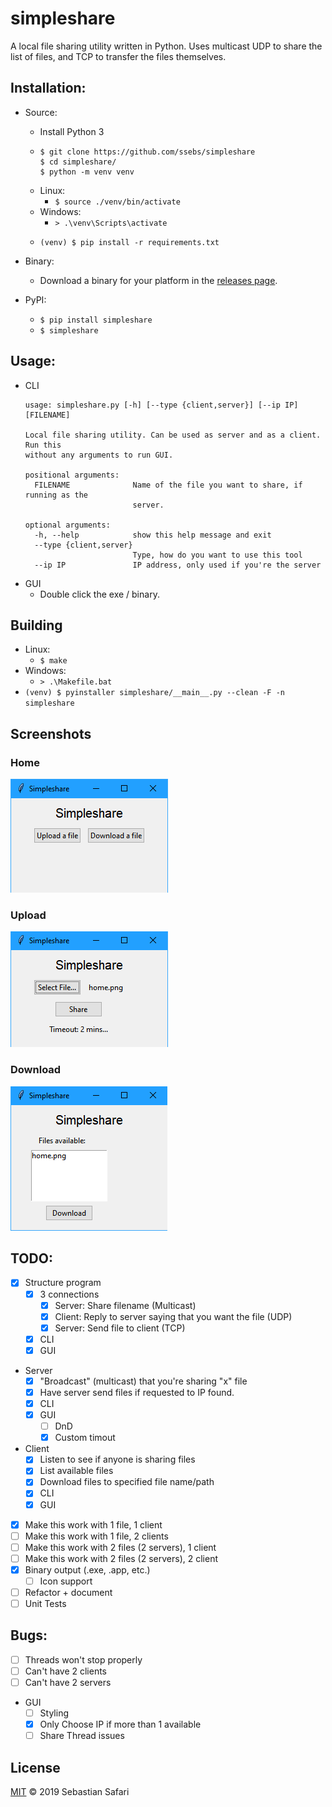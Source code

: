 # simpleshare
A local file sharing utility written in Python. Uses multicast UDP to share the list of files, and TCP to transfer the files themselves.

## Installation:
- Source:
  - Install Python 3
  - ```
    $ git clone https://github.com/ssebs/simpleshare
    $ cd simpleshare/
    $ python -m venv venv
    ```
  - Linux: 
    - `$ source ./venv/bin/activate`
  - Windows: 
    - `> .\venv\Scripts\activate`
  - ```
    (venv) $ pip install -r requirements.txt
    ```
- Binary:
  - Download a binary for your platform in the [releases page](https://github.com/ssebs/simpleshare/releases).

- PyPI:
  - `$ pip install simpleshare`
  - `$ simpleshare`

## Usage:
- CLI
  ```
  usage: simpleshare.py [-h] [--type {client,server}] [--ip IP] [FILENAME]

  Local file sharing utility. Can be used as server and as a client. Run this
  without any arguments to run GUI.

  positional arguments:
    FILENAME              Name of the file you want to share, if running as the
                          server.

  optional arguments:
    -h, --help            show this help message and exit
    --type {client,server}
                          Type, how do you want to use this tool
    --ip IP               IP address, only used if you're the server
  ```
- GUI
  - Double click the exe / binary.

## Building
- Linux:
  - `$ make`
- Windows:
  - `> .\Makefile.bat`
- `(venv) $ pyinstaller simpleshare/__main__.py --clean -F -n simpleshare`

## Screenshots
### Home
![home](img/home.png)

### Upload
![upload](img/upload.png)

### Download
![download](img/download.png)

## TODO:
- [x] Structure program
  - [x] 3 connections
    - [x] Server: Share filename (Multicast)
    - [x] Client: Reply to server saying that you want the file (UDP)
    - [x] Server: Send file to client (TCP)
  - [x] CLI
  - [x] GUI
- Server
  - [x] "Broadcast" (multicast) that you're sharing "x" file
  - [x] Have server send files if requested to IP found.
  - [x] CLI
  - [x] GUI
    - [ ] DnD
    - [x] Custom timout
- Client
  - [x] Listen to see if anyone is sharing files
  - [x] List available files
  - [x] Download files to specified file name/path
  - [x] CLI
  - [x] GUI
- [x] Make this work with 1 file, 1 client
- [ ] Make this work with 1 file, 2 clients
- [ ] Make this work with 2 files (2 servers), 1 client
- [ ] Make this work with 2 files (2 servers), 2 client
- [x] Binary output (.exe, .app, etc.)
  - [ ] Icon support
- [ ] Refactor + document
- [ ] Unit Tests

## Bugs:
- [ ] Threads won't stop properly
- [ ] Can't have 2 clients
- [ ] Can't have 2 servers
- GUI 
  - [ ] Styling
  - [x] Only Choose IP if more than 1 available
  - [ ] Share Thread issues

## License
[MIT](./LICENSE) &copy; 2019 Sebastian Safari
